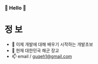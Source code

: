 

### 👋  Hello  👋




# 정 보
- 🌱 이제 개발에 대해 배우기 시작하는 개발초보
- 🔭 현재 대한민국 해군 장교
- 📫 email / guqeh1@gmail.com









<!--
**PRO-DH/PRO-DH** is a ✨ _special_ ✨ repository because its `README.md` (this file) appears on your GitHub profile.

Here are some ideas to get you started:

- 🔭 I’m currently working on ...
- 🌱 I’m currently learning ...
- 👯 I’m looking to collaborate on ...
- 🤔 I’m looking for help with ...
- 💬 Ask me about ...
- 📫 How to reach me: ...
- 😄 Pronouns: ...
- ⚡ Fun fact: ...
-->

